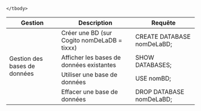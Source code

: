 <table>
    <thead>
        <tr>
            <th>Gestion</th>
            <th>Description</th>
            <th>Requête</th>
        </tr>
    </thead>
    <tbody>
        <tr>
            <td rowspan=5>Gestion des bases de données</td>
        </tr>
        <tr>
            <td>Créer une BD (sur Cogito nomDeLaDB = tixxx)</td>
            <td>CREATE DATABASE nomDeLaBD;</td>
        </tr>
        <tr>
            <td>Afficher les bases de données existantes</td>
            <td>SHOW DATABASES;</td>
        </tr>
        <tr>
            <td>Utiliser une base de données</td>
            <td>USE nomBD;</td>
        </tr>
        <tr>
            <td>Effacer une base de données</td>
            <td>DROP DATABASE nomDeLaBD;</td>
        </tr>

    </tbody>
</table>
